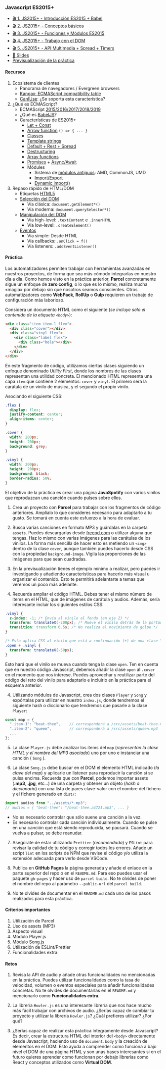 ### Javascript ES2015+

- [🎬 1. JS2015+ - Introducción ES2015 + Babel](https://youtu.be/pT5lxMYWj6s)
- [🎬 2. JS2015+ - Conceptos básicos](https://youtu.be/_ogHw0vvTBU)
- [🎬 3. JS2015+ - Funciones y Módulos ES2015](https://youtu.be/Wsy5VXcDL_c)
- [🎬 4. JS2015+ - Trabajo con el DOM](https://youtu.be/iFhddZ5vUjU)
- [🎬 5. JS2015+ - API Multimedia + Spread + Timers](https://youtu.be/43UPKQAredw)
- [📗 Slides](https://docs.google.com/presentation/d/1l5ii2AAWgo-e9SglAk0cusC5G2RJvdEF58McFDf7lws/present)
- [Previsualización de la práctica](practica-jspotify.mp4)

#### Recursos

1. Ecosistema de clientes
   - Panorama de navegadores / Evergreen browsers
   - [Kangax: ECMAScript compatibility table](https://kangax.github.io/compat-table/es6/)
   - [CanIUse](https://caniuse.com/): ¿Se soporta esta característica?
2. ¿Qué es ECMAScript?
   - ECMAScript [2015/2016/2017/2018/2019](https://github.com/daumann/ECMAScript-new-features-list)
   - ¿Qué es [BabelJS](https://babeljs.io/)?
   - Características de ES2015+
     - [Let + Const](https://github.com/daumann/ECMAScript-new-features-list/blob/master/ES2015.MD#let--const)
     - [Arrow function](https://javascript.info/arrow-functions-basics) `() => { ... }`
     - [Classes](https://javascript.info/class)
     - [Template strings](https://javascript.info/string)
     - [Default + Rest + Spread](https://github.com/daumann/ECMAScript-new-features-list/blob/master/ES2015.MD#default--rest--spread)
     - [Destructuring](https://github.com/daumann/ECMAScript-new-features-list/blob/master/ES2015.MD#destructuring)
     - [Array functions](https://javascript.info/array-methods)
     - [Promises](https://javascript.info/promise-basics) + [Async/Await](https://javascript.info/async-await)
     - Módules
       - Sistema de [módulos antiguos](https://javascript.info/modules-intro): AMD, CommonJS, UMD
       - [Import/Export](https://javascript.info/import-export)
       - [Dynamic import()](https://javascript.info/modules-dynamic-imports)
3. Repaso rápido de HTML/DOM
   - Etiquetas [HTML5](https://codepen.io/manz/full/maVXvv)
   - [Selección del DOM](https://javascript.info/searching-elements-dom)
     - Vía clásica: `document.getElement*()`
     - Vía moderna: `document.querySelector*()`
   - [Manipulación del DOM](https://javascript.info/basic-dom-node-properties)
     - Vía high-level: `.textContent` e `.innerHTML`
     - Vía low-level: `.createElement()`
   - [Eventos](https://javascript.info/introduction-browser-events)
     - Vía simple: Desde HTML
     - Vía callbacks: `.onClick = f()`
     - Vía listeners: `.addEventListener()`

#### Práctica

Los automatizadores permiten trabajar con herramientas avanzadas en nuestros proyectos, de forma que sea más cómodo integrarlas en nuestro día a día. Como hemos visto en la práctica anterior, **Parcel** concretamente sigue un enfoque de **zero config**, o lo que es lo mismo, realiza mucha «magia» por debajo sin que nosotros seamos conscientes. Otros automatizadores como **WebPack**, **RollUp** o **Gulp** requieren un trabajo de configuración más laborioso.

Considera un documento HTML como el siguiente (_se incluye sólo el contenido de la etiqueta `<body>`_):

```html
<div class="item item-1 flex">
  <div class="cover"></div>
  <div class="vinyl flex">
    <div class="label flex">
      <div class="hole"></div>
    </div>
  </div>
</div>
```

En este fragmento de código, utilizamos ciertas clases siguiendo un enfoque denominado _Utility First_, donde los nombres de las clases representan una utilidad concreta. El mencionado HTML representa una capa `item` que contiene 2 elementos: `cover` y `vinyl`. El primero será la carátula de un vinilo de música, y el segundo el propio vinilo.

Asociando el siguiente CSS:

```css
.flex {
  display: flex;
  justify-content: center;
  align-items: center;
}

.cover {
  width: 200px;
  height: 200px;
  background: grey;
}

.vinyl {
  width: 200px;
  height: 200px;
  background: black;
  border-radius: 50%;
}
```

El objetivo de la práctica es crear una página **JavaSpotify** con varios vinilos que reproduzcan una canción cuando pulses sobre ellos.

1. Crea un proyecto con **Parcel** para trabajar con los fragmentos de código anteriores. Amplíalo lo que consideres necesario para adaptarlo a tu gusto. Se tomará en cuenta este esfuerzo a la hora de evaluar.

2. Busca varias canciones en formato MP3 y guárdalas en la carpeta `assets`. Puedes descargarlas desde [freepd.com](https://freepd.com/) o utilizar alguna que tengas. Haz lo mismo con varias imágenes para las carátulas de los vinilos. La forma más sencilla de hacer esto es metiendo un `<img>` dentro de la clase `cover`, aunque también puedes hacerlo desde CSS con la propiedad `background-image`. Vigila las proporciones de las imágenes para que sean cuadradas.

3. En la previsualización tienes el ejemplo mínimo a realizar, pero puedes ir investigando y añadiendo características para hacerlo más visual u organizar el contenido. Esto te permitirá adelantarte a temas que veremos un poco más adelante.

4. Recuerda ampliar el código HTML. Debes tener el mismo número de items en el HTML, que de imágenes de carátula y audios. Además, sería interesante incluir los siguientes estilos CSS:

```css
.vinyl {
  z-index: -1; /* Envía al vinilo al fondo (en eje Z) */
  transform: translateX(-200px); /* Mueve el vinilo detrás de la portada */
  transition: transform 0.5s; /* No realiza el movimiento de golpe */
}

/* Esto aplica CSS al vinilo que está a continuación (+) de una clase "open" */
.open + .vinyl {
  transform: translateX(-50px);
}
```

Esto hará que el vinilo se mueva cuando tenga la clase `open`. Ten en cuenta que en nuestro código Javascript, debemos añadir la clase `open` al `.cover` en el momento que nos interese. Puedes aprovechar y reutilizar parte del código del reto del vinilo para adaptarlo e incluirlo en la práctica para el esquema anterior.

4. Utilizando módulos de Javascript, crea dos clases `Player` y `Song` y expórtalas para utilizar en nuestro `index.js`, donde tendremos el siguiente hash o diccionario que tendremos que pasarle a la clase `Player`:

```js
const map = {
  ".item-1": "beat-thee",    // corresponderá a /src/assets/beat-thee.mp3
  ".item-2": "queen",        // corresponderá a /src/assets/queen.mp3
  ...
};
```

5. La clase `Player.js` debe analizar los ítems del `map` (_representan la clase HTML y el nombre del MP3 asociado_) uno por uno e instanciar una canción ( `Song` ).

6. La clase `Song.js` debe buscar en el DOM el elemento HTML indicado (_la clave del map_) y aplicarle un listener para reproducir la canción si se pulsa encima. Recuerda que con **Parcel**, podemos importar assets (**.mp3**, **.jpg**, etc...) de una carpeta y obtener un objeto (_hash o diccionario_) con una lista de pares clave-valor con el nombre del fichero y el fichero generado en `dist/`:

```js
import audios from "../assets/*.mp3";
// audios = { "beat-thee": "/beat-thee.a4721.mp3", ... }
```

- No es necesario controlar que sólo suene una canción a la vez.
- Es necesario controlar cada canción individualmente. Cuando se pulse en una canción que está siendo reproducida, se pausará. Cuando se vuelva a pulsar, se debe reanudar.

7. Asegúrate de estar utilizando `Prettier` (_recomendado_) y `ESLint` para revisar la calidad de tu código y corregir todos los errores. Añade un script `lint` en los scripts de NPM que revise el código y/o utiliza la extensión adecuada para verlo desde VSCode.

8. Publica en **GitHub Pages** la página generada y añade el enlace en la parte superior del repo o en el `README.md`. Para eso puedes usar el paquete `gh-pages` y hacer uso de `parcel build`. No te olvides de poner el nombre del repo al parámetro `--public-url` del `parcel build`.

9. No te olvides de documentar en el `README.md` cada uno de los pasos realizados para esta práctica.

#### Criterios importantes

1. Utilización de Parcel
2. Uso de assets (MP3)
3. Aspecto visual
4. Módulo Player.js
5. Módulo Song.js
6. Utilización de ESLint/Prettier
7. Funcionalidades extra

#### Retos

1. Revisa la API de audio y añade otras funcionalidades no mencionadas en la práctica. Puedes utilizar funcionalidades como la tasa de velocidad, volumen o eventos especiales para añadir funcionalidades concretas. No te olvides de documentarlas en el `README.md` y mencionarlo como **Funcionalidades extra**.

2. La librería `Howler.js` es una interesante librería que nos hace mucho más fácil trabajar con archivos de audio. ¿Serías capaz de cambiar tu proyecto y utilizar la librería `Howler.js`? ¿Cuál prefieres utilizar? ¿Por qué?

3. ¿Serías capaz de realizar esta práctica íntegramente desde Javascript? Es decir, crear la estructura HTML del interior del `<body>` directamente desde Javascript, haciendo uso de `document.body` y la creación de elementos en el DOM. Esto ayuda a comprender como funciona a bajo nivel el DOM de una página HTML y son unas bases interesantes si en el futuro quieres aprender como funcionan por debajo librerías como React y conceptos utilizados como **Virtual DOM**.
